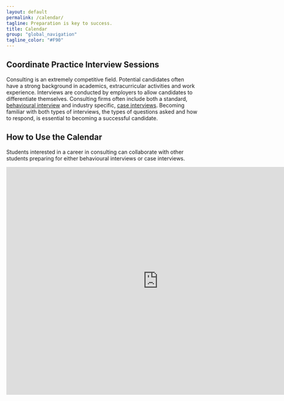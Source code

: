 ```yaml
---
layout: default
permalink: /calendar/
tagline: Preparation is key to success.
title: Calendar
group: "global_navigation"
tagline_color: "#F90"
---
```


## Coordinate Practice Interview Sessions

Consulting is an extremely competitive field. Potential candidates often have a strong background in academics, extracurricular activities and work experience. Interviews are conducted by employers to allow candidates to differentiate themselves. Consulting firms often include both a standard, [behavioural interview](https://alis.alberta.ca/ep/eps/tips/tips.html?EK=161) and industry specific, [case interviews](http://www.insideconsulting.com/Case%20Interviews.htm). Becoming familiar with both types of interviews, the types of questions asked and how to respond, is essential to becoming a successful candidate. 

## How to Use the Calendar

Students interested in a career in consulting can collaborate with other students preparing for either behavioural interviews or case interviews. 

<iframe src=" http://teamup.com/ks6e89c42c5180e726?date=today&view=a&sidepanel=c" width="800" height="600" frameborder="0"></iframe>
